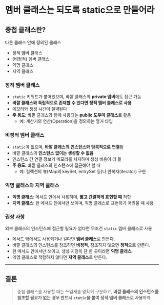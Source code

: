 # 멤버 클래스는 되도록 static으로 만들어라

## 중첩 클래스란?

다른 클래스 안에 정의된 클래스

- 정적 멤버 클래스
- (비정적) 멤버 클래스
- 익명 클래스
- 지역 클래스

### 정적 멤버 클래스

- `static` 키워드가 붙어있으며, 바깥 클래스의 **private 멤버**에도 접근 가능
- **바깥 클래스와 독립적으로 존재할 수 있다면 정적 멤버 클래스로 사용**
- 메모리와 생성 시간이 절약된다
- **주 용도**: 바깥 클래스와 함께 사용되는 **public 도우미 클래스**로 활용
    - 예: 계산기의 연산(Operation)을 정의하는 열거 타입

### 비정적 멤버 클래스

- `static`이 없으며, **바깥 클래스의 인스턴스와 암묵적으로 연결**됨
- 바깥 클래스의 **인스턴스 없이는 생성할 수 없음**
- 인스턴스 간 연결 정보가 메모리를 차지하며 생성 비용이 더 듦
- **주 용도**: 바깥 클래스의 인스턴스에 접근해야 할 때
    - 예: 컬렉션의 뷰(Map의 keySet, entrySet 등)나 반복자(iterator) 구현

### 익명 클래스와 지역 클래스

- **익명 클래스**: 메서드 안에서 사용하며, **짧고 간결하게 표현할 때** 적합
- **지역 클래스**: 한 메서드 안에서만 쓰이며, 익명 클래스로 표현하기 어려울 때 사용

### 권장 사항

외부 클래스의 인스턴스에 접근할 필요가 없다면 무조건 `static` 멤버 클래스로 사용

- 메서드 밖에서도 사용되거나 길다면 **멤버 클래스**로 만든다.
- 바깥 클래스의 인스턴스를 참조하면 **비정적**, 참조하지 않으면 **정적**으로 만든다.
- 한 메서드 안에서만 쓰이고, 생성 지점이 단 한 곳이라면 **익명 클래스**.
- 익명 클래스로 적합하지 않다면 **지역 클래스**로 만든다.

---

## 결론

> 중첩 클래스를 사용할 때는 쓰임새를 명확히 구분하고, **바깥 클래스의 인스턴스를 참조할 필요가 없는 경우 반드시 `static`을 붙여 정적 멤버 클래스로 사용**하라.
>